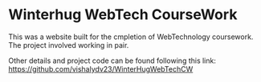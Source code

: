 # Winterhug WebTech CourseWork

This was a website built for the cmpletion of WebTechnology coursework. The project involved working in pair. 

Other details and project code can be found following this link: https://github.com/vishalydv23/WinterHugWebTechCW 
